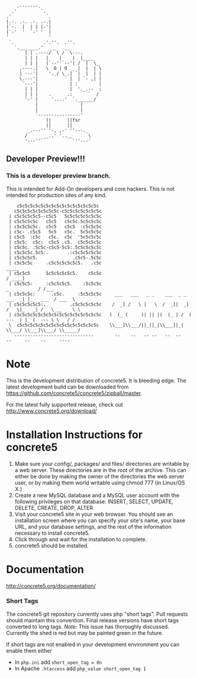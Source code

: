 
        .-------.
      .'         `.
    .'             `.
    |.-. .-. .-. .-.|
    |`-.  |  | | |-'|
    |`-'  '  `-' '  |
    '               '
     `.           .'.''.  .''.
       `._______.'   __   __
           | | .----/  \ /  \---.
           | | |   |    |    |  |____
           | | |   |`--''`--'| /  |  \_
         ,----.|   \  O | O  _ |  |  | \
         | ---'|    '._/ \_.| `|  |  | |
         \.---'|            |  | `- ,| |
          `---'|            | :        |
           | | |            |  '._.--  ;
           | | |    .      .:      `  /
           '-' |     '....'  `.______/
               |                |
               |                |
               `----------------'
                   ||      ||fsr
                   ||      ||
            _.---'' '-, ,-' ''---._
           /      __..' '..__      \
           '---''`           `''---'

Developer Preview!!!
--------------------
### This is a developer preview branch.
This is intended for Add-On developers and core hackers.
This is not intended for production sites of any kind.


        c5c5c5c5c5c5c5c5c5c5c5c5c5c5c5c
       c5c5c5c5c5c5c5c5c-c5c5c5c5c5c5c5c
     | c5c5c5c5c5--c5c5   5c5c5c5c5c5c5c
     | c5c5c5c5c   c5c5   c5c5c.5c5c5c5c
     | c5c5c5c5c.  c5c5   c5c5  :c5c5c5c
     | c5c- .c5c5   5c5   c5c.  5c5c5c5c
     | c5c5  :c5c   c5c.  c5c  '5c5c5c5c
     | c5c5:  c5c:  c5c5 .c5.  c5c5c5c5c
     | c5c5c. :5c5c-c5c5-5c5:.5c5c5c5c5c
     | c5c5c5c.5c5:.       .:c5c5c5c5c5c
     | c5c5c5c5.             .c5c5-.5c5c
     | c5c5c5c     .c5c5c5c5c5c5.   .c5c                                                        _____
     | c5c5c5      5c5c5c5c5c5.    c5c5c                                                       / ____]
     | c5c5c5:     :c5c5c5c5.    :5c5c5c                                          _           / /___
     | c5c5c5c:      .c5c.     :5c5c5c5c     ___   ___   _ _    ___  _ _   ___  _| |_   ___  / ___  \
     | c5c5c5c5c5:.         .c5c5c5c5c5c    /  _] /   \ |   \  /  _]|  _] /   \|_   _| /   \ __    \ \
     | c5c5c5c5c5c5c5c5c5c5c5c5c5c5c5c5c   (  (_ (     )| || |(  (_ | /  (  ---  | |_ (  --- \ \ _ / /
     \  c5c5c5c5c5c5c5c5c5c5c5c5c5c5c5c    \\___]\\___/||_||_|\\___]|_|  \\___/ \\___]\\___/ \\_____/
       ------------------------------        --    --   -- --   --  --     --     --    --     ----

# Note

This is the development distribution of concrete5. It is bleeding edge. The latest development build can be downloaded from https://github.com/concrete5/concrete5/zipball/master. 

For the latest fully supported release, check out http://www.concrete5.org/download/

# Installation Instructions for concrete5

1. Make sure your config/, packages/ and files/ directories are writable by a web server. These directories are in the root of the archive. This can either be done by making the owner of the directories the web server user, or by making them world writable using chmod 777 (in Linux/OS X.)
2. Create a new MySQL database and a MySQL user account with the following privileges on that database: INSERT, SELECT, UPDATE, DELETE, CREATE, DROP, ALTER
3. Visit your concrete5 site in your web browser. You should see an installation screen where you can specify your site's name, your base URL, and your database settings, and the rest of the information necessary to install concrete5.
4. Click through and wait for the installation to complete.
5. concrete5 should be installed.
	
# Documentation

http://concrete5.org/documentation/

### Short Tags
The concrete5 git repository currently uses php "short tags". Pull requests should maintain this convention. Final release versions have short tags converted to long tags. _Note:_ This issue has thoroughly discussed. Currently the shed is red but may be painted green in the future.

If short tags are not enabled in your development environment you can enable them either
* In `php.ini` add `short_open_tag = On`
* In Apache `.htaccess` add `php_value short_open_tag 1`
